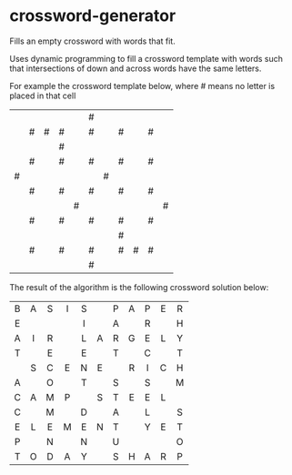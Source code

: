 # crossword-generator

Fills an empty crossword with words that fit.

Uses dynamic programming to fill a crossword template with words such that intersections of down and across words have the same letters.

For example the crossword template below, where # means no letter is placed in that cell


||||||||||||
|:-:|:-:|:-:|:-:|:-:|:-:|:-:|:-:|:-:|:-:|:-:|
|   |   |   |   |   | # |   |   |   |   |   |
|   | # | # | # |   | # |   | # |   | # |   |
|   |   |   | # |   |   |   |   |   |   |   |
|   | # |   | # |   | # |   | # |   | # |   |
| # |   |   |   |   |   | # |   |   |   |   |
|   | # |   | # |   | # |   | # |   | # |   |
|   |   |   |   | # |   |   |   |   |   | # |
|   | # |   | # |   | # |   | # |   | # |   |
|   |   |   |   |   |   |   | # |   |   |   |
|   | # |   | # |   | # |   | # | # | # |   |
|   |   |   |   |   | # |   |   |   |   |   |

The result of the algorithm is the following crossword solution below:


||||||||||||
|:-:|:-:|:-:|:-:|:-:|:-:|:-:|:-:|:-:|:-:|:-:|
| B | A | S | I | S |   | P | A | P | E | R |
| E |   |   |   | I |   | A |   | R |   | H |
| A | I | R |   | L | A | R | G | E | L | Y |
| T |   | E |   | E |   | T |   | C |   | T |
|   | S | C | E | N | E |   | R | I | C | H |
| A |   | O |   | T |   | S |   | S |   | M |
| C | A | M | P |   | S | T | E | E | L |   |
| C |   | M |   | D |   | A |   | L |   | S |
| E | L | E | M | E | N | T |   | Y | E | T |
| P |   | N |   | N |   | U |   |   |   | O |
| T | O | D | A | Y |   | S | H | A | R | P |

